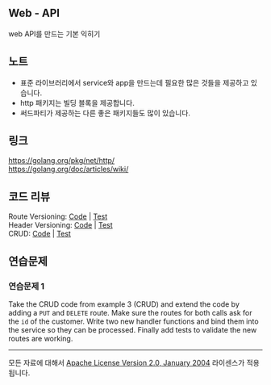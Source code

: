 ## Web - API

web API를 만드는 기본 익히기

## 노트

* 표준 라이브러리에서 service와 app을 만드는데 필요한 많은 것들을 제공하고 있습니다.
* http 패키지는 빌딩 블록을 제공합니다.
* 써드파티가 제공하는 다른 좋은 패키지들도 많이 있습니다.

## 링크

https://golang.org/pkg/net/http/  
https://golang.org/doc/articles/wiki/  

## 코드 리뷰

Route Versioning: [Code](example1/main.go) | [Test](example1/main_test.go)  
Header Versioning: [Code](example2/main.go) | [Test](example2/main_test.go)  
CRUD: [Code](example3/main.go) | [Test](example3/main_test.go)  

## 연습문제

### 연습문제 1

Take the CRUD code from example 3 (CRUD) and extend the code by adding a `PUT` and `DELETE` route. Make sure the routes for both calls ask for the `id` of the customer. Write two new handler functions and bind them into the service so they can be processed. Finally add tests to validate the new routes are working.
___
모든 자료에 대해서 [Apache License Version 2.0, January 2004](http://www.apache.org/licenses/LICENSE-2.0) 라이센스가 적용됩니다.